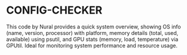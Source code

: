 # CONFIG-CHECKER
This code by Nural provides a quick system overview, showing OS info (name, version, processor) with platform, memory details (total, used, available) using psutil, and GPU stats (memory, load, temperature) via GPUtil. Ideal for monitoring system performance and resource usage.
